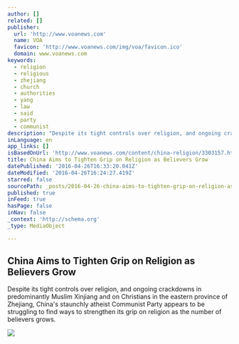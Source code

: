 ```yaml
---
author: []
related: []
publisher:
  url: 'http://www.voanews.com'
  name: VOA
  favicon: 'http://www.voanews.com/img/voa/favicon.ico'
  domain: www.voanews.com
keywords:
  - religion
  - religious
  - zhejiang
  - church
  - authorities
  - yang
  - law
  - said
  - party
  - communist
description: "Despite its tight controls over religion, and ongoing crackdowns in predominantly Muslim Xinjiang and on Christians in the eastern province of Zhejiang, China's staunchly atheist Communist Party appears to be struggling to find ways to strengthen its grip on religion as the number of believers grows."
inLanguage: en
app_links: []
isBasedOnUrl: 'http://www.voanews.com/content/china-religion/3303157.html'
title: China Aims to Tighten Grip on Religion as Believers Grow
datePublished: '2016-04-26T16:33:20.041Z'
dateModified: '2016-04-26T16:24:27.419Z'
starred: false
sourcePath: _posts/2016-04-26-china-aims-to-tighten-grip-on-religion-as-believers-grow.md
published: true
inFeed: true
hasPage: false
inNav: false
_context: 'http://schema.org'
_type: MediaObject

---
```

<article style=""><h1>China Aims to Tighten Grip on Religion as Believers Grow</h1><p>Despite its tight controls over religion, and ongoing crackdowns in predominantly Muslim Xinjiang and on Christians in the eastern province of Zhejiang, China's staunchly atheist Communist Party appears to be struggling to find ways to strengthen its grip on religion as the number of believers grows.</p><img src="http://gdb.voanews.com/70DD4AEE-BBAD-4A47-8263-16345EF461B5_mw1024_mh1024_s.jpg" /></article>